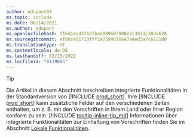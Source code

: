 ```yaml
---
author: edupont04
ms.topic: include
ms.date: 06/14/2021
ms.author: edupont
ms.openlocfilehash: f16d1ecd371bfbad089b8f908e2c3814c38da628
ms.sourcegitcommit: ef80c461713fff1a75998766e7a4ed3a7c6121d0
ms.translationtype: HT
ms.contentlocale: de-DE
ms.lasthandoff: 02/15/2022
ms.locfileid: "8139885"
---
```

> [!TIP]
> Die Artikel in diesem Abschnitt beschreiben integrierte Funktionalitäten in der Standardversion von [!INCLUDE [prod_short](prod_short.md)]. Ihre [!INCLUDE [prod_short](prod_short.md)] kann zusätzliche Felder auf den verschiedenen Seiten enthalten, um z. B. mit den Vorschriften in Ihrem Land oder Ihrer Region konform zu sein. [!INCLUDE [tooltip-inline-tip_md](tooltip-inline-tip_md.md)] Informationen über integrierte Funktionalitäten zur Einhaltung von Vorschriften finden Sie im Abschnitt [Lokale Funktionalitäten](../about-localization.md).